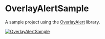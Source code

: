 # OverlayAlertSample

A sample project using the [OverlayAlert] library.

[![OverlayAlertSample](https://dl.dropboxusercontent.com/u/7743293/IMG_5056-small.jpg)](https://dl.dropboxusercontent.com/u/7743293/IMG_5056-small.jpg)

[OverlayAlert]: https://github.com/rodrigoalvesvieira/OverlayAlert
